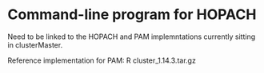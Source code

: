 # Command-line program for HOPACH

Need to be linked to the HOPACH and PAM implemntations currently sitting in clusterMaster.

Reference implementation for PAM:
R cluster_1.14.3.tar.gz 
